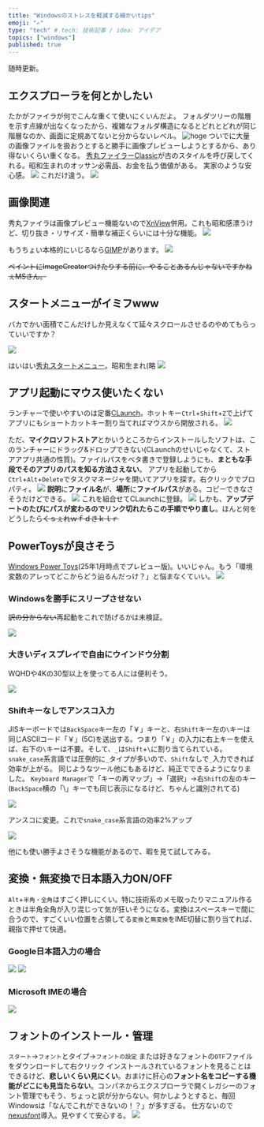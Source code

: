 ```yaml
---
title: "Windowsのストレスを軽減する細かいtips"
emoji: "✍️"
type: "tech" # tech: 技術記事 / idea: アイデア
topics: ["windows"]
published: true
---
```


随時更新。

## エクスプローラを何とかしたい

たかがファイラが何でこんな重くて使いにくいんだよ。
フォルダツリーの階層を示す点線が出なくなったから、複雑なフォルダ構造になるとどれとどれが同じ階層なのか、画面に定規あてないと分からないレベル。
![hoge](/images/tr-windows-tips/explorer.png)
ついでに大量の画像ファイルを扱おうとすると勝手に画像プレビューしようとするから、あり得ないくらい重くなる。
[秀丸ファイラーClassic](https://hide.maruo.co.jp/software/hmfilerclassic.html)が古のスタイルを呼び戻してくれる。昭和生まれのオッサン必需品、お金を払う価値がある。
実家のような安心感。
![](/images/tr-windows-tips/hidemaru-filer.png)
これだけ違う。
![](/images/tr-windows-tips/explorer-vs-hidemaru-filer.png)

## 画像関連

秀丸ファイラは画像プレビュー機能ないので[XnView](https://www.xnview.com/en/)併用。これも昭和感漂うけど、切り抜き・リサイズ・簡単な補正くらいには十分な機能。
![](/images/tr-windows-tips/xn-view.png)

もうちょい本格的にいじるなら[GIMP](https://www.gimp.org/)があります。
![](/images/tr-windows-tips/gimp.png)

~~ペイントにImageCreatorつけたりする前に、やることあるんじゃないですかねぇMSさん。~~

## スタートメニューがイミフwww

バカでかい面積でこんだけしか見えなくて延々スクロールさせるのやめてもらっていいですか？

![](/images/tr-windows-tips/windows-start-menu.png)

はいはい[秀丸スタートメニュー](https://hide.maruo.co.jp/software/hmstartmenu.html)。昭和生まれ(略
![](/images/tr-windows-tips/hidemaru-start-menu.png)

## アプリ起動にマウス使いたくない

ランチャーで使いやすいのは定番[CLaunch](https://forest.watch.impress.co.jp/library/software/claunch/)。ホットキー`Ctrl`+`Shift`+`Z`で上げてアプリにもショートカットキー割り当てればマウスから開放される。
![](/images/tr-windows-tips/claunch.png)

ただ、**マイクロソフトストア**とかいうところからインストールしたソフトは、このランチャーにドラッグ&ドロップできない(CLaunchのせいじゃなくて、ストアアプリ共通の性質)。ファイルパスをベタ書きで登録しようにも、**まともな手段でそのアプリのパスを知る方法さえない**。
アプリを起動してから`Ctrl`+`Alt`+`Delete`でタスクマネージャを開いてアプリを探す。右クリックでプロパティ。
![](/images/tr-windows-tips/claunch-find-path-1.png)
**説明**に**ファイル名**が、**場所**に**ファイルパス**がある。コピーできなさそうだけどできる。
![](/images/tr-windows-tips/claunch-find-path-2.png)
これを組合せてCLaunchに登録。
![](/images/tr-windows-tips/claunch-regist-app.png)
しかも、**アップデートのたびにパスが変わるのでリンク切れたらこの手順でやり直し**。ほんと何をどうしたら~~くｓぇれｗｆｄさｋｌｒ~~

## PowerToysが良さそう

[Windows Power Toys](https://learn.microsoft.com/en-us/windows/powertoys/)(25年1月時点でプレビュー版)。いいじゃん。もう「環境変数のアレってどこからどう辿るんだっけ？」と悩まなくていい。
![](/images/tr-windows-tips/ms-power-toys.png)

### Windowsを勝手にスリープさせない

~~訳の分からない~~再起動をこれで防げるかは未検証。

![](/images/tr-windows-tips/ms-power-toys-awake.png)

### 大きいディスプレイで自由にウインドウ分割

WQHDや4Kの30型以上を使ってる人には便利そう。

![](/images/tr-windows-tips/ms-power-toys-fancy-zones.png)

### Shiftキーなしでアンスコ入力

JISキーボードでは`BackSpace`キー左の「￥」キーと、右`Shift`キー左の`\`キーは同じASCIIコード「￥」(5C)を送出する。つまり「￥」の入力に右上キーを使えば、右下の`\`キーは不要。そして、`_`は`Shift`+`\`に割り当てられている。`snake_case`系言語では圧倒的に`_`タイプが多いので、`Shift`なしで`_`入力できれば効率が上がる。
同じようなツール他にもあるけど、純正でできるようになりました。
`Keyboard Manager`で「キーの再マップ」→「選択」→右`Shift`の左のキー(`BackSpace`横の「\」キーでも同じ表示になるけど、ちゃんと識別されてる)

![](/images/tr-windows-tips/ms-power-toys-keyboard-manager-1.png)

アンスコに変更。これで`snake_case`系言語の効率2%アップ

![](/images/tr-windows-tips/ms-power-toys-keyboard-manager-2.png)

他にも使い勝手よさそうな機能があるので、暇を見て試してみる。

## 変換・無変換で日本語入力ON/OFF

`Alt`+`半角・全角`はすごく押しにくい。特に技術系のメモ取ったりマニュアル作るときは半角全角が入り混じって気が狂いそうになる。変換はスペースキーで間に合うので、すごくいい位置を占領してる`変換`と`無変換`をIME切替に割り当てれば、親指で押せて快適。

### Google日本語入力の場合

![](/images/tr-windows-tips/google-ime-key-mapping-1.png)
![](/images/tr-windows-tips/google-ime-key-mapping-2.png)

### Microsoft IMEの場合

![](/images/tr-windows-tips/ms-ime-key-mapping.png)

## フォントのインストール・管理

`スタート`→`フォント`とタイプ→`フォントの設定`
または好きなフォントの`OTF`ファイルをダウンロードして右クリック
インストールされているフォントを見ることはできるけど、**悲しいくらい見にくい**。おまけに肝心の**フォント名をコピーする機能がどこにも見当たらない**。コンパネからエクスプローラで開くレガシーのフォント管理でもそう、ちょっと訳が分からない。何かしようとすると、毎回Windowsは「なんでこれができないの！？」が多すぎる。
仕方ないので[nexusfont](https://www.xiles.app/)導入。見やすくて安心する。
![](/images/tr-windows-tips/nexusfont.png)
